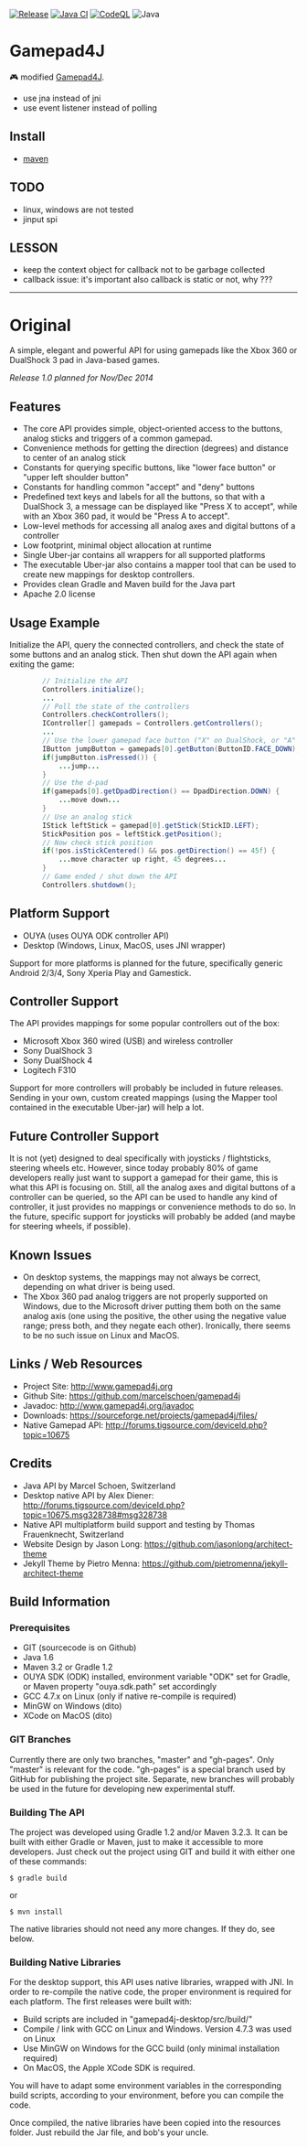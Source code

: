 [![Release](https://jitpack.io/v/umjammer/Gamepad4J.svg)](https://jitpack.io/#umjammer/Gamepad4J)
[![Java CI](https://github.com/umjammer/Gamepad4J/actions/workflows/maven.yml/badge.svg)](https://github.com/umjammer/Gamepad4J/actions/workflows/maven.yml)
[![CodeQL](https://github.com/umjammer/Gamepad4J/actions/workflows/codeql-analysis.yml/badge.svg)](https://github.com/umjammer/Gamepad4J/actions/workflows/codeql-analysis.yml)
![Java](https://img.shields.io/badge/Java-17-b07219)

# Gamepad4J

🎮 modified [Gamepad4J](https://github.com/born2snipe/gamepad4j).

 * use jna instead of jni
 * use event listener instead of polling

## Install

 * [maven](https://jitpack.io/#umjammer/Gamepad4J)

## TODO

 * linux, windows are not tested
 * jinput spi

## LESSON

 * keep the context object for callback not to be garbage collected
 * callback issue: it's important also callback is static or not, why ???

---

# Original

A simple, elegant and powerful API for using gamepads like the Xbox 360 or DualShock 3 pad in Java-based games. 

*Release 1.0 planned for Nov/Dec 2014*
 
## Features

  * The core API provides simple, object-oriented access to the buttons, analog sticks and triggers of a common gamepad.
  * Convenience methods for getting the direction (degrees) and distance to center of an analog stick
  * Constants for querying specific buttons, like "lower face button" or "upper left shoulder button"
  * Constants for handling common "accept" and "deny" buttons
  * Predefined text keys and labels for all the buttons, so that with a DualShock 3, a message can be displayed like "Press X to accept", while with an Xbox 360 pad, it would be "Press A to accept".
  * Low-level methods for accessing all analog axes and digital buttons of a controller
  * Low footprint, minimal object allocation at runtime
  * Single Uber-jar contains all wrappers for all supported platforms
  * The executable Uber-jar also contains a mapper tool that can be used to create new mappings for desktop controllers.
  * Provides clean Gradle and Maven build for the Java part
  * Apache 2.0 license

## Usage Example

Initialize the API, query the connected controllers, and check the state of some buttons and an analog stick. Then shut down the API again when exiting the game:

```java
        // Initialize the API
        Controllers.initialize();
        ...
        // Poll the state of the controllers
        Controllers.checkControllers();
        IController[] gamepads = Controllers.getControllers();
        ...
        // Use the lower gamepad face button ("X" on DualShock, or "A" on Xbox pad)
        IButton jumpButton = gamepads[0].getButton(ButtonID.FACE_DOWN);
        if(jumpButton.isPressed()) {
            ...jump...
        }
        // Use the d-pad
        if(gamepads[0].getDpadDirection() == DpadDirection.DOWN) {
            ...move down...
        }
        // Use an analog stick
        IStick leftStick = gamepad[0].getStick(StickID.LEFT);
        StickPosition pos = leftStick.getPosition();
        // Now check stick position
        if(!pos.isStickCentered() && pos.getDirection() == 45f) {
            ...move character up right, 45 degrees...
        }
        // Game ended / shut down the API
        Controllers.shutdown();
```

## Platform Support

  * OUYA (uses OUYA ODK controller API)
  * Desktop (Windows, Linux, MacOS, uses JNI wrapper)
  
Support for more platforms is planned for the future, specifically generic Android 2/3/4, Sony Xperia Play and Gamestick.

## Controller Support

The API provides mappings for some popular controllers out of the box:

 * Microsoft Xbox 360 wired (USB) and wireless controller
 * Sony DualShock 3
 * Sony DualShock 4
 * Logitech F310
 
Support for more controllers will probably be included in future releases. Sending in your own, custom created mappings (using the Mapper tool contained in the executable Uber-jar) will help a lot.

## Future Controller Support

It is not (yet) designed to deal specifically with joysticks / flightsticks, steering wheels etc. However, since today probably 80% of game developers really just want to support a gamepad for their game, this is what this API is focusing on. Still, all the analog axes and digital buttons of a controller can be queried, so the API can be used to handle any kind of controller, it just provides no mappings or convenience methods to do so. In the future, specific support for joysticks will probably be added (and maybe for steering wheels, if possible).


## Known Issues

 * On desktop systems, the mappings may not always be correct, depending on what driver is being used.
 * The Xbox 360 pad analog triggers are not properly supported on Windows, due to the Microsoft driver putting them both on the same analog axis (one using the positive, the other using the negative value range; press both, and they negate each other). Ironically, there seems to be no such issue on Linux and MacOS.
 
## Links / Web Resources

 * Project Site: http://www.gamepad4j.org
 * Github Site: https://github.com/marcelschoen/gamepad4j
 * Javadoc: http://www.gamepad4j.org/javadoc
 * Downloads: https://sourceforge.net/projects/gamepad4j/files/
 * Native Gamepad API: http://forums.tigsource.com/deviceId.php?topic=10675

## Credits

 * Java API by Marcel Schoen, Switzerland
 * Desktop native API by Alex Diener: http://forums.tigsource.com/deviceId.php?topic=10675.msg328738#msg328738
 * Native API multiplatform build support and testing by Thomas Frauenknecht, Switzerland
 * Website Design by Jason Long: https://github.com/jasonlong/architect-theme
 * Jekyll Theme by Pietro Menna: https://github.com/pietromenna/jekyll-architect-theme

## Build Information

### Prerequisites

 * GIT (sourcecode is on Github)
 * Java 1.6
 * Maven 3.2 or Gradle 1.2
 * OUYA SDK (ODK) installed, environment variable "ODK" set for Gradle, or Maven property "ouya.sdk.path" set accordingly 
 * GCC 4.7.x on Linux (only if native re-compile is required)
 * MinGW on Windows (dito)
 * XCode on MacOS (dito)

### GIT Branches

Currently there are only two branches, "master" and "gh-pages". Only "master" is relevant for the code. "gh-pages" is a special branch used by GitHub for publishing the project site. Separate, new branches will probably be used in the future for developing new experimental stuff.

### Building The API

The project was developed using Gradle 1.2 and/or Maven 3.2.3. It can be built with either Gradle or Maven, just to make it accessible to more developers. Just check out the project using GIT and build it with either one of these commands:

    $ gradle build

or

    $ mvn install

The native libraries should not need any more changes. If they do, see below.
 
### Building Native Libraries

For the desktop support, this API uses native libraries, wrapped with JNI. In order to re-compile the native code, the proper environment is required for each platform. The first releases were built with:

 * Build scripts are included in "gamepad4j-desktop/src/build/"
 * Compile / link with GCC on Linux and Windows. Version 4.7.3 was used on Linux
 * Use MinGW on Windows for the GCC build (only minimal installation required)
 * On MacOS, the Apple XCode SDK is required.
 
You will have to adapt some environment variables in the corresponding build scripts, according to your environment, before you can compile the code.

Once compiled, the native libraries have been copied into the resources folder. Just rebuild the Jar file, and bob's your uncle.
